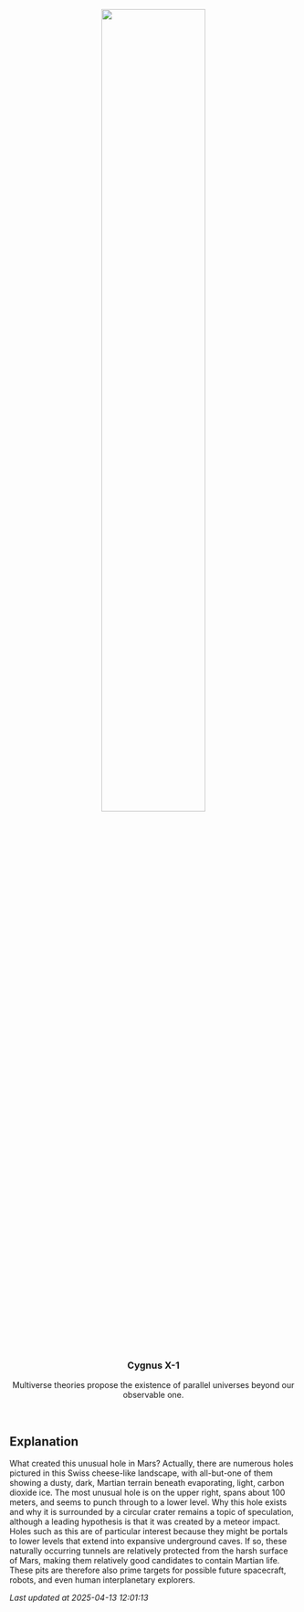 <p align='center'>
    <img src='https://apod.nasa.gov/apod/image/2504/MarsPit_mro_960.jpg' width='60%' />
    <h3 align="center">Cygnus X-1</h3>
    <p align="center">Multiverse theories propose the existence of parallel universes beyond our observable one.</p>
</p>
<br/>

Explanation
--
What created this unusual hole in Mars? Actually, there are numerous holes pictured in this Swiss cheese-like landscape, with all-but-one of them showing a dusty, dark, Martian terrain beneath evaporating, light, carbon dioxide ice.  The most unusual hole is on the upper right, spans about 100 meters, and seems to punch through to a lower level. Why this hole exists and why it is surrounded by a circular crater remains a topic of speculation, although a leading hypothesis is that it was created by a meteor impact.  Holes such as this are of particular interest because they might be portals to lower levels that extend into expansive underground caves. If so, these naturally occurring tunnels are relatively protected from the harsh surface of Mars, making them relatively good candidates to contain Martian life. These pits are therefore also prime targets for possible future spacecraft, robots, and even human interplanetary explorers.


*Last updated at 2025-04-13 12:01:13*
